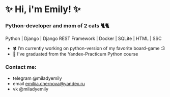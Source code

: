 # ✨ Hi, i'm Emily! ✨
### Python-developer and mom of 2 cats 🐈🐈
Python | Django | Django REST Framework | Docker | SQLite | HTML | SSC

- 🍀 I’m currently working on python-version of my favorite board-game :3
- 🌱 I've graduated from the Yandex-Practicum Python course

### Contact me:
* telegram    @miladyemily
* email       emiliia.chernova@yandex.ru
* vk          @miladyemily

